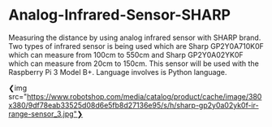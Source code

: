 # Analog-Infrared-Sensor-SHARP
Measuring the distance by using analog infrared sensor with SHARP brand. Two types of infrared sensor is being used which are Sharp GP2Y0A710K0F which can measure from 100cm to 550cm and  Sharp GP2Y0A02YK0F which can measure from 20cm to 150cm. This sensor will be used with the Raspberry Pi 3 Model B+. Language involves is Python language.

❮img src="https://www.robotshop.com/media/catalog/product/cache/image/380x380/9df78eab33525d08d6e5fb8d27136e95/s/h/sharp-gp2y0a02yk0f-ir-range-sensor_3.jpg"❯
